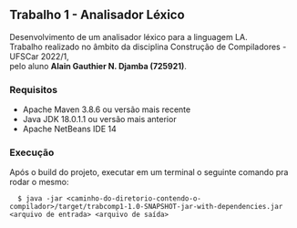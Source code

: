 ## Trabalho 1 - Analisador Léxico
Desenvolvimento de um analisador léxico para a linguagem LA. <br /> 
Trabalho realizado no âmbito da disciplina Construção de Compiladores - UFSCar 2022/1, <br /> pelo aluno **Alain Gauthier N. Djamba (725921)**.

### Requisitos
- Apache Maven 3.8.6 ou versão mais recente
- Java JDK 18.0.1.1 ou versão mais anterior
- Apache NetBeans IDE 14

### Execução

Após o build do projeto, executar em um terminal o seguinte comando pra rodar o mesmo:

      $ java -jar <caminho-do-diretorio-contendo-o-compilador>/target/trabcomp1-1.0-SNAPSHOT-jar-with-dependencies.jar <arquivo de entrada> <arquivo de saída>
